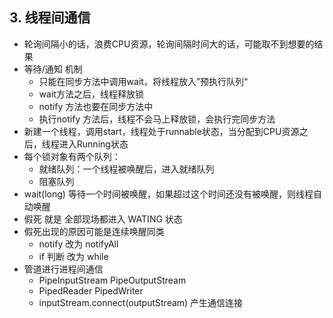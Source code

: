 ## 3. 线程间通信

- 轮询间隔小的话，浪费CPU资源，轮询间隔时间大的话，可能取不到想要的结果
- 等待/通知 机制
  - 只能在同步方法中调用wait，将线程放入”预执行队列“
  - wait方法之后，线程释放锁
  - notify 方法也要在同步方法中
  - 执行notify 方法后，线程不会马上释放锁，会执行完同步方法
- 新建一个线程，调用start，线程处于runnable状态，当分配到CPU资源之后，线程进入Running状态
- 每个锁对象有两个队列：
  - 就绪队列：一个线程被唤醒后，进入就绪队列
  - 阻塞队列
- wait(long) 等待一个时间被唤醒，如果超过这个时间还没有被唤醒，则线程自动唤醒
- 假死 就是 全部现场都进入 WATING 状态
- 假死出现的原因可能是连续唤醒同类
  - notify 改为 notifyAll
  - if 判断 改为 while
- 管道进行进程间通信
  - PipeInputStream   PipeOutputStream
  - PipedReader  PipedWriter
  - inputStream.connect(outputStream) 产生通信连接